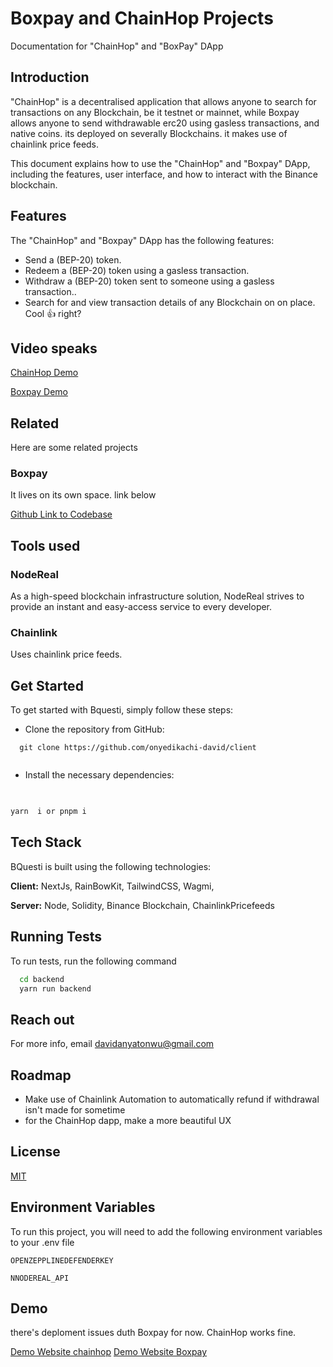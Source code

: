 # Boxpay and ChainHop Projects 
  
 Documentation for "ChainHop" and "BoxPay" DApp 
  
 ## Introduction 
"ChainHop" is a decentralised application that allows anyone to search for transactions on any Blockchain, be it testnet or mainnet, while Boxpay allows anyone to send withdrawable erc20 using gasless transactions, and native coins. its deployed on severally Blockchains. it makes use of chainlink price feeds.


 This document explains how to use the "ChainHop" and "Boxpay" DApp, including the features, user interface, and how to interact with the Binance blockchain. 
 ## Features 
 The "ChainHop" and "Boxpay" DApp has the following features: 
  
 - Send a (BEP-20) token. 
 - Redeem a (BEP-20) token using a gasless transaction. 
 - Withdraw a (BEP-20) token sent to someone using a gasless transaction.. 
 - Search for and view transaction details of any Blockchain on on place. Cool 👍 right?

## Video speaks

[ChainHop Demo](https://youtu.be/jW24X3_OtIM)

[Boxpay Demo](https://youtu.be/Ic4tC5nf0E8)

  
 ## Related 
  
 Here are some related projects 
  
 ### Boxpay
  It lives on its own space. link below
 
 [Github Link to Codebase](https://github.com/onyedikachi-david/box-pay) 
 
 ## Tools used
  
 ### NodeReal 
  
 As a high-speed blockchain infrastructure solution, NodeReal strives to provide an instant and easy-access service to every developer. 
  
 ### Chainlink
 
 Uses chainlink price feeds.
  
 ## Get Started 
  
 To get started with Bquesti, simply follow these steps: 
  
 - Clone the repository from GitHub: 
  
 ```http 
   git clone https://github.com/onyedikachi-david/client 
  
 ``` 
  
 - Install the necessary dependencies: 
  
 ```bash 

  
 yarn  i or pnpm i
 ``` 
  

  
  
  
 ## Tech Stack 
  
 BQuesti is built using the following technologies: 
  
 **Client:** NextJs, RainBowKit, TailwindCSS, Wagmi,  
  
 **Server:** Node, Solidity, Binance Blockchain, ChainlinkPricefeeds 
  
  

  
 ## Running Tests 
  
 To run tests, run the following command 
  
 ```bash 
   cd backend 
   yarn run backend 
 ``` 
  
  
 ## Reach out 
  
 For more info, email davidanyatonwu@gmail.com 

  
  
 ## Roadmap 
  
 - Make use of Chainlink Automation to automatically refund if withdrawal isn't made for sometime 
 - for the ChainHop dapp, make a more beautiful UX
  
  
 ## License 
  
 [MIT](https://choosealicense.com/licenses/mit/) 
  
  
 ## Environment Variables 
  
 To run this project, you will need to add the following environment variables to your .env file 
  
  
  
 `OPENZEPPLINEDEFENDERKEY` 
  
 `NNODEREAL_API` 
  
  
 ## Demo 
  
 there's deploment issues duth Boxpay for now. ChainHop works fine.
  
 [Demo Website chainhop](https://chainhop.vercel.app/)
  [Demo Website Boxpay]()
